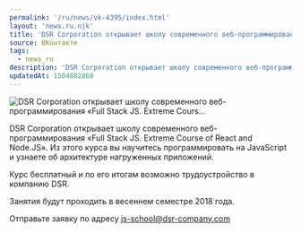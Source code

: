 ```yaml
---
permalink: '/ru/news/vk-4395/index.html'
layout: 'news.ru.njk'
title: 'DSR Corporation открывает школу современного веб-программирования «Full Stack JS. Extreme Cours'
source: ВКонтакте
tags:
  - news_ru
description: 'DSR Corporation открывает школу современного веб-программирования «Full Stack JS. Extreme Cours…'
updatedAt: 1504882860
---
```

![DSR Corporation открывает школу современного веб-программирования «Full Stack JS. Extreme Cours…](https://sun9-60.userapi.com/impf/c837625/v837625912/67861/iLUNzticuwc.jpg?size=900x1030&quality=96&proxy=1&sign=98a0b9f6ae448b8473dc3097302f1866&c_uniq_tag=B5MCTy7d2Np4RbkIBpm28CpHpsgqQevJKW4Ly0Ai0rA&type=album)

DSR Corporation открывает школу современного веб-программирования «Full Stack JS. Extreme Course of React and Node.JS». Из этого курса вы научитесь программировать на JavaScript и узнаете об архитектуре нагруженных приложений.

Курс бесплатный и по его итогам возможно трудоустройство в компанию DSR.

Занятия будут проходить в весеннем семестре 2018 года.

Отправьте заявку по адресу js-school@dsr-company.com
